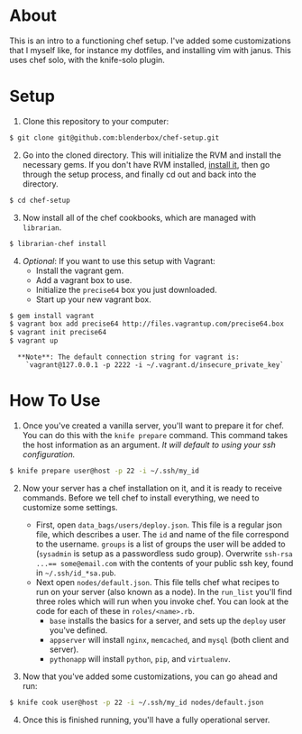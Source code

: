 # About
This is an intro to a functioning chef setup. I've added some
customizations that I myself like, for instance my dotfiles, and
installing vim with janus. This uses chef solo, with the knife-solo
plugin.


# Setup
1. Clone this repository to your computer:
```bash
$ git clone git@github.com:blenderbox/chef-setup.git
```

2. Go into the cloned directory. This will initialize the RVM and
   install the necessary gems. If you don't have RVM installed, [install
   it](https://rvm.io/rvm/install/), then go through the setup process, and
   finally cd out and back into the directory.
```bash
$ cd chef-setup
```

3. Now install all of the chef cookbooks, which are managed with
   `librarian`.
```bash
$ librarian-chef install
```

4. *Optional*: If you want to use this setup with Vagrant:
    * Install the vagrant gem.
    * Add a vagrant box to use.
    * Initialize the `precise64` box you just downloaded.
    * Start up your new vagrant box.
```bash
$ gem install vagrant
$ vagrant box add precise64 http://files.vagrantup.com/precise64.box
$ vagrant init precise64
$ vagrant up
```

      **Note**: The default connection string for vagrant is:
        `vagrant@127.0.0.1 -p 2222 -i ~/.vagrant.d/insecure_private_key`


# How To Use
1. Once you've created a vanilla server, you'll want to prepare it for
   chef. You can do this with the `knife prepare` command. This command
   takes the host information as an argument. *It will default to using
   your ssh configuration.*
```bash
$ knife prepare user@host -p 22 -i ~/.ssh/my_id
```

2. Now your server has a chef installation on it, and it is ready to
   receive commands. Before we tell chef to install everything, we need
   to customize some settings.
    * First, open `data_bags/users/deploy.json`. This file is a regular
      json file, which describes a user. The `id` and name of the file
      correspond to the username. `groups` is a list of groups the user
      will be added to (`sysadmin` is setup as a passwordless sudo
      group). Overwrite `ssh-rsa ...== some@email.com` with the contents
      of your public ssh key, found in `~/.ssh/id_*sa.pub`.
    * Next open `nodes/default.json`. This file tells chef what recipes
      to run on your server (also known as a node). In the `run_list`
      you'll find three roles which will run when you invoke chef. You
      can look at the code for each of these in `roles/<name>.rb`.  
      * `base` installs the basics for a server, and sets up the
        `deploy` user you've defined.
      * `appserver` will install `nginx`, `memcached`, and `mysql`
        (both client and server).
      * `pythonapp` will install `python`, `pip`, and `virtualenv`.


3. Now that you've added some customizations, you can go ahead and run:
```bash
$ knife cook user@host -p 22 -i ~/.ssh/my_id nodes/default.json
```

4. Once this is finished running, you'll have a fully operational
   server.
